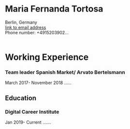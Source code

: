 # Maria Fernanda Tortosa
Berlin, Germany <br>
[link to email address](mafetortosa@hotmail.com) <br>
Phone number: +4915203902...<br><br>
# Working Experience
### Team leader Spanish Market/ Arvato Bertelsmann <br>
March 2017- November 2018 
......
## Education
### Digital Career Institute
Jan 2019- Current
.......

